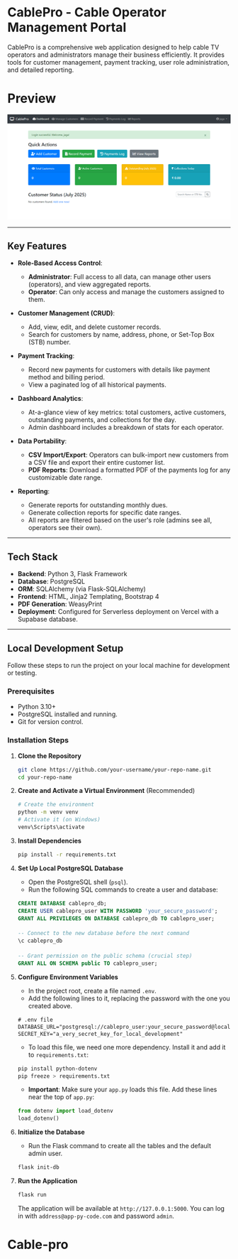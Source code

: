 # CablePro - Cable Operator Management Portal

CablePro is a comprehensive web application designed to help cable TV operators and administrators manage their business efficiently. It provides tools for customer management, payment tracking, user role administration, and detailed reporting.

 # Preview 

<img src="https://github.com/Gokul-dev-creator/Cable-pro/blob/main/static/images/preview.gif">

---

## Key Features

*   **Role-Based Access Control**:
    *   **Administrator**: Full access to all data, can manage other users (operators), and view aggregated reports.
    *   **Operator**: Can only access and manage the customers assigned to them.

*   **Customer Management (CRUD)**:
    *   Add, view, edit, and delete customer records.
    *   Search for customers by name, address, phone, or Set-Top Box (STB) number.

*   **Payment Tracking**:
    *   Record new payments for customers with details like payment method and billing period.
    *   View a paginated log of all historical payments.

*   **Dashboard Analytics**:
    *   At-a-glance view of key metrics: total customers, active customers, outstanding payments, and collections for the day.
    *   Admin dashboard includes a breakdown of stats for each operator.

*   **Data Portability**:
    *   **CSV Import/Export**: Operators can bulk-import new customers from a CSV file and export their entire customer list.
    *   **PDF Reports**: Download a formatted PDF of the payments log for any customizable date range.

*   **Reporting**:
    *   Generate reports for outstanding monthly dues.
    *   Generate collection reports for specific date ranges.
    *   All reports are filtered based on the user's role (admins see all, operators see their own).

---

## Tech Stack

*   **Backend**: Python 3, Flask Framework
*   **Database**: PostgreSQL
*   **ORM**: SQLAlchemy (via Flask-SQLAlchemy)
*   **Frontend**: HTML, Jinja2 Templating, Bootstrap 4
*   **PDF Generation**: WeasyPrint
*   **Deployment**: Configured for Serverless deployment on Vercel with a Supabase database.

---

## Local Development Setup

Follow these steps to run the project on your local machine for development or testing.

### Prerequisites
*   Python 3.10+
*   PostgreSQL installed and running.
*   Git for version control.

### Installation Steps

1.  **Clone the Repository**
    ```bash
    git clone https://github.com/your-username/your-repo-name.git
    cd your-repo-name
    ```

2.  **Create and Activate a Virtual Environment** (Recommended)
    ```bash
    # Create the environment
    python -m venv venv
    # Activate it (on Windows)
    venv\Scripts\activate
    ```

3.  **Install Dependencies**
    ```bash
    pip install -r requirements.txt
    ```

4.  **Set Up Local PostgreSQL Database**
    *   Open the PostgreSQL shell (`psql`).
    *   Run the following SQL commands to create a user and database:
    ```sql
    CREATE DATABASE cablepro_db;
    CREATE USER cablepro_user WITH PASSWORD 'your_secure_password';
    GRANT ALL PRIVILEGES ON DATABASE cablepro_db TO cablepro_user;
    
    -- Connect to the new database before the next command
    \c cablepro_db
    
    -- Grant permission on the public schema (crucial step)
    GRANT ALL ON SCHEMA public TO cablepro_user;
    ```

5.  **Configure Environment Variables**
    *   In the project root, create a file named `.env`.
    *   Add the following lines to it, replacing the password with the one you created above.
    ```
    # .env file
    DATABASE_URL="postgresql://cablepro_user:your_secure_password@localhost/cablepro_db"
    SECRET_KEY="a_very_secret_key_for_local_development"
    ```
    *   To load this file, we need one more dependency. Install it and add it to `requirements.txt`:
    ```bash
    pip install python-dotenv
    pip freeze > requirements.txt
    ```
    *   **Important**: Make sure your `app.py` loads this file. Add these lines near the top of `app.py`:
    ```python
    from dotenv import load_dotenv
    load_dotenv()
    ```
    

6.  **Initialize the Database**
    *   Run the Flask command to create all the tables and the default admin user.
    ```bash
    flask init-db
    ```

7.  **Run the Application**
    ```bash
    flask run
    ```
    The application will be available at `http://127.0.0.1:5000`. You can log in with `address@app-py-code.com` and password `admin`.
# Cable-pro
